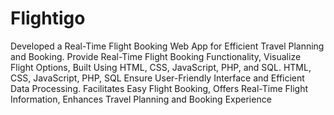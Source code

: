 # Flightigo
Developed a Real-Time Flight Booking Web App for Efficient Travel Planning and Booking.
Provide Real-Time Flight Booking Functionality, Visualize Flight Options, Built Using HTML, CSS,
JavaScript, PHP, and SQL.
HTML, CSS, JavaScript, PHP, SQL Ensure User-Friendly Interface and Efficient Data Processing.
Facilitates Easy Flight Booking, Offers Real-Time Flight Information, Enhances Travel Planning
and Booking Experience
